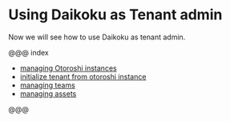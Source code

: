 # Using Daikoku as Tenant admin

Now we will see how to use Daikoku as tenant admin.

@@@ index

* [managing Otoroshi instances](./1-otoroshi.md)
* [initialize tenant from otoroshi instance](./1.5-initialize.md)
* [managing teams](./2-teams.md)
* [managing assets](./3-assets.md)

@@@
